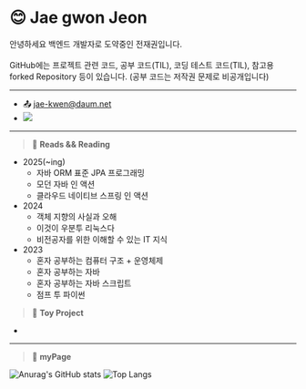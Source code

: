    
# 😊 Jae gwon Jeon 

안녕하세요 백엔드 개발자로 도약중인 전재권입니다.<br/><br/>
GitHub에는 프로젝트 관련 코드, 공부 코드(TIL), 코딩 테스트 코드(TIL), 참고용 forked Repository 등이 있습니다. (공부 코드는 저작권 문제로 비공개입니다) <br/>

* * *

* 📤 jae-kwen@daum.net
*  <a href="https://gw-sheep.tistory.com/"><img src="https://img.shields.io/badge/Tistory-000000?style=flat&logo=Tistory&logoColor=white"/></a>&nbsp;<br/>

* * *

<!--
   * JAVA
      * 이펙티브 자바
      * 기본기가 탄탄한 자바 개발자
      * 개발자가 반드시 알아야 할 자바 성능 튜닝 이야기
      * 자바 최적화
   * Kotlin
      * Kotlin in Action
   * Spring
      * 스프링으로 시작하는 리액티브 프로그래밍
      * 스프링 시큐리티 인 액션
      * 자바 ORM 표준 JPA 프로그래밍
   * DB
      * 친절한 SQL 튜닝
      * SQL 전문가 가이드
   * Network / Infra
      * NGINX 쿡북
      * 
   * CS
      * 소프트웨어 아키텍처 101
      * 클린 아키텍처
      * 코드 밖 커뮤니케이션
      * GoF의 디자인 패턴 (-> 강의로 대체)
      * 테스트 주도 개발
      * 리팩터링(2판)   
   > 📝 **Writes && Writing**
      
-->

> 📖 **Reads && Reading**
* 2025(~ing)
   * 자바 ORM 표준 JPA 프로그래밍
   * 모던 자바 인 액션
   * 클라우드 네이티브 스프링 인 액션
* 2024
   * 객체 지향의 사실과 오해
   * 이것이 우분투 리눅스다
   * 비전공자를 위한 이해할 수 있는 IT 지식
* 2023
   * 혼자 공부하는 컴퓨터 구조 + 운영체제
   * 혼자 공부하는 자바
   * 혼자 공부하는 자바 스크립트
   * 점프 투 파이썬

> 📝 **Toy Project**
   * 

<!--

> 📖 **Studying (lecture)**
* 2025(~ing)
   * 인프런
      * JPA(김영한쌤) - 활용1
      * Spring(김영한쌤) - DB 2편
      * JAVA(김영한쌤) - 고급 2편
      * AWS(SungminKim) - 입문
      * Docker(데브위키) - 개발자를 위한 쉬운 도커
      * Jenkins(DowonLee) - CI/CD Pipeline 구축
      * 네트워크(널널한개발자) - 응용
* 2023-2024
   * 인프런
      * JPA(김영한쌤) - 기본 
      * Spring(김영한쌤) - 입문, 기본, Http, MVC 1편, MVC 1편, DB 1편
      * JAVA(김영한쌤) - 입문, 기본, 중급 1편, 중급 2편, 고급 1편
      * JAVA(나도코딩) - 기본
      * 네트워크(널널한개발자) - 기초
      * JS(장기효) - 입문
      * JWT(정은구) - Tutorial
   * Youtube
      * 컴퓨터구조+운영체제(강민철) - 혼자 공부하는 컴퓨터구조 + 운영체제

-->

* * *

> 🔭 **myPage** <br/>

![Anurag's GitHub stats](https://github-readme-stats.vercel.app/api?username=gwsheep&show_icons=true&theme=vue) 
![Top Langs](https://github-readme-stats.vercel.app/api/top-langs/?username=gwsheep&layout=compact&theme=vue)





 
<!--

**버튼 참고 사이트 https://simpleicons.org/
**gwsheep/gwsheep** is a ✨ _special_ ✨ repository because its `README.md` (this file) appears on your GitHub profile.
** https://docs.github.com/en 참고사이트

**마크다운 참고 페이지
**https://gist.github.com/ihoneymon/652be052a0727ad59601

Here are some ideas to get you started:

- 🔭 I’m currently working on ...
- 🌱 I’m currently learning ...
- 👯 I’m looking to collaborate on ...
- 🤔 I’m looking for help with ...
- 💬 Ask me about ...
- 📫 How to reach me: ...
- 😄 Pronouns: ...
- ⚡ Fun fact: ...

-->

<!--
<div align="center">
<img src="https://capsule-render.vercel.app/api?type=rect&color=auto&height=120&text=전재권%20GitHub&animation=fadeIn&fontColor=ffffff&fontSize=60" />
</div>
<br/>
-->

<!--
[![Hits](https://hits.seeyoufarm.com/api/count/incr/badge.svg?url=https%3A%2F%2Fgithub.com%2Fgwsheep%2Fhit-counter&count_bg=%233945C4&title_bg=%23555555&icon=github.svg&icon=&icon_color=%23E7E7E7&title=GitHub&edge_flat=false)](https://hits.seeyoufarm.com)<br/>
-->
